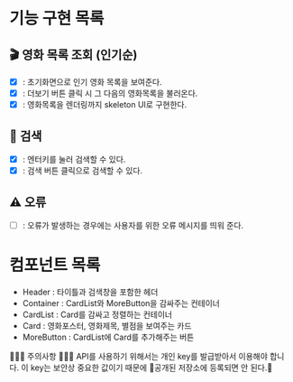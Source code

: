 # 기능 구현 목록

## 🎬 영화 목록 조회 (인기순)

- [x] : 초기화면으로 인기 영화 목록을 보여준다.
- [x] : 더보기 버튼 클릭 시 그 다음의 영화목록을 불러온다.
- [x] : 영화목록을 렌더링까지 skeleton UI로 구현한다.

## 🔎 검색

- [x] : 엔터키를 눌러 검색할 수 있다.
- [x] : 검색 버튼 클릭으로 검색할 수 있다.

## ⚠️ 오류

- [ ] : 오류가 발생하는 경우에는 사용자를 위한 오류 메시지를 띄워 준다.

# 컴포넌트 목록

- Header : 타이틀과 검색창을 포함한 헤더
- Container : CardList와 MoreButton을 감싸주는 컨테이너
- CardList : Card를 감싸고 정렬하는 컨테이너
- Card : 영화포스터, 영화제목, 별점을 보여주는 카드
- MoreButton : CardList에 Card를 추가해주는 버튼

🚨🚨🚨 주의사항 🚨🚨🚨
API를 사용하기 위해서는 개인 key를 발급받아서 이용해야 합니다. 이 key는 보안상 중요한 값이기 때문에 🚨공개된 저장소에 등록되면 안 된다.🚨
